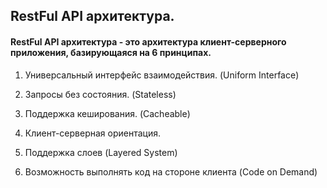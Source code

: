 ## RestFul API архитектура.

#### RestFul API архитектура - это архитектура клиент-серверного приложения, базирующаяся на 6 принципах.
1. Универсальный интерфейс взаимодействия. (Uniform Interface)

2. Запросы без состояния. (Stateless)

3. Поддержка кеширования. (Cacheable)

4. Клиент-серверная ориентация.

5. Поддержка слоев (Layered System)

6. Возможность выполнять код на стороне клиента (Code on Demand)